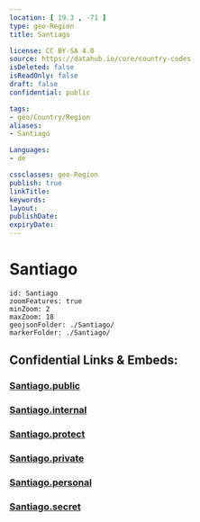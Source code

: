 ```yaml
---
location: [ 19.3 , -71 ] 
type: geo-Region
title: Santiago

license: CC BY-SA 4.0
source: https://datahub.io/core/country-codes
isDeleted: false
isReadOnly: false
draft: false
confidential: public

tags:
- geo/Country/Region
aliases:
- Santiago

Languages:
- de

cssclasses: geo-Region
publish: true
linkTitle: 
keywords: 
layout: 
publishDate: 
expiryDate: 
---
```


# Santiago

```leaflet
id: Santiago
zoomFeatures: true 
minZoom: 2 
maxZoom: 18
geojsonFolder: ./Santiago/
markerFolder: ./Santiago/
```


## Confidential Links & Embeds: 

### [Santiago.public](/_public/\Earth\Continent\America~Caribbean\Dominican_Rep\provinces~Dominican_RepSantiago.public.md) 

### [Santiago.internal](/_internal/\Earth\Continent\America~Caribbean\Dominican_Rep\provinces~Dominican_RepSantiago.internal.md) 

### [Santiago.protect](/_protect/\Earth\Continent\America~Caribbean\Dominican_Rep\provinces~Dominican_RepSantiago.protect.md) 

### [Santiago.private](/_private/\Earth\Continent\America~Caribbean\Dominican_Rep\provinces~Dominican_RepSantiago.private.md) 

### [Santiago.personal](/_personal/\Earth\Continent\America~Caribbean\Dominican_Rep\provinces~Dominican_RepSantiago.personal.md) 

### [Santiago.secret](/_secret/\Earth\Continent\America~Caribbean\Dominican_Rep\provinces~Dominican_RepSantiago.secret.md)

